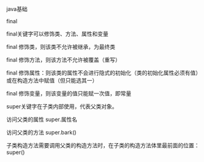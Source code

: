 java基础

final

final关键字可以修饰类、方法、属性和变量

final 修饰类，则该类不允许被继承，为最终类

final 修饰方法，则该方法不允许被覆盖（重写）

final 修饰属性：则该类的属性不会进行隐式的初始化（类的初始化属性必须有值）或在构造方法中赋值（但只能选其一）

final 修饰变量，则该变量的值只能赋一次值，即常量

super关键字在子类内部使用，代表父类对象。

访问父类的属性 super.属性名

访问父类的方法 super.bark()

子类构造方法需要调用父类的构造方法时，在子类的构造方法体里最前面的位置：super()



